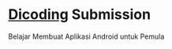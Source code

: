 # <a href="https://www.dicoding.com/academies/51">Dicoding</a> Submission
Belajar Membuat Aplikasi Android untuk Pemula
